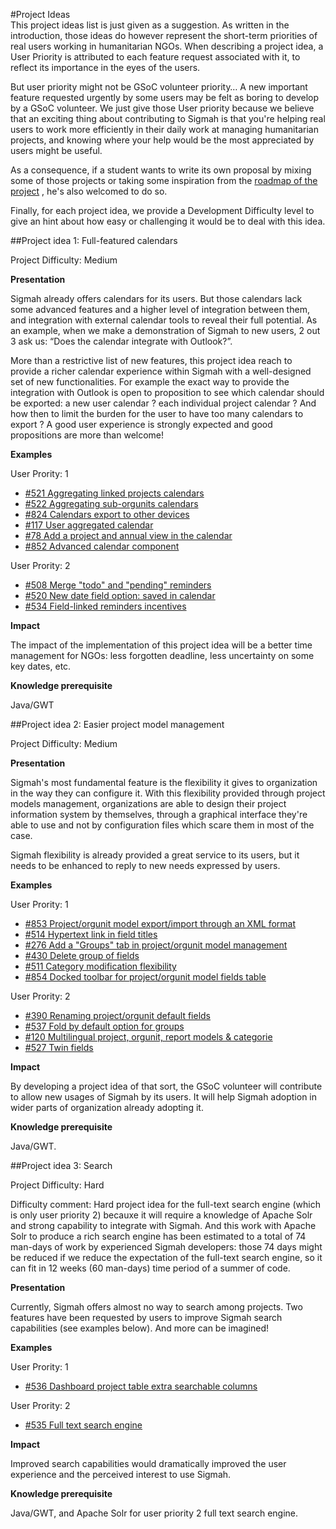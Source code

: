 #Project Ideas    
This project ideas list is just given as a suggestion. As written in the introduction, those ideas do however represent the short-term priorities of real users working in humanitarian NGOs. When describing a project idea, a User Priority is attributed to each feature request associated with it, to reflect its importance in the eyes of the users.

But user priority might not be GSoC volunteer priority… A new important feature requested urgently by some users may be felt as boring to develop by a GSoC volunteer. We just give those User priority because we believe that an exciting thing about contributing to Sigmah is that you're helping real users to work more efficiently in their daily work at managing humanitarian projects, and knowing where your help would be the most appreciated by users might be useful.

As a consequence, if a student wants to write its own proposal by mixing some of those projects or taking some inspiration from the [roadmap of the project](http://www.sigmah.org/issues/roadmap_page.php) , he's also welcomed to do so.

Finally, for each project idea, we provide a Development Difficulty level to give an hint about how easy or challenging it would be to deal with this idea.     

##Project idea 1: Full-featured calendars

Project Difficulty: Medium

**Presentation**

Sigmah already offers calendars for its users. But those calendars lack some advanced features and a higher level of integration between them, and integration with external calendar tools to reveal their full potential. As an example, when we make a demonstration of Sigmah to new users, 2 out 3 ask us: “Does the calendar integrate with Outlook?”.

More than a restrictive list of new features, this project idea reach to provide a richer calendar experience within Sigmah with a well-designed set of new functionalities. For example the exact way to provide the integration with Outlook is open to proposition to see which calendar should be exported: a new user calendar ? each individual project calendar ? And how then to limit the burden for the user to have too many calendars to export ? A good user experience is strongly expected and good propositions are more than welcome!

**Examples**

User Prority: 1

- [#521 Aggregating linked projects calendars](http://www.sigmah.org/issues/view.php?id=521)
- [#522 Aggregating sub-orgunits calendars](http://www.sigmah.org/issues/view.php?id=522)
- [#824 Calendars export to other devices](http://www.sigmah.org/issues/view.php?id=824)
- [#117 User aggregated calendar](http://www.sigmah.org/issues/view.php?id=117)
- [#78 Add a project and annual view in the calendar](http://www.sigmah.org/issues/view.php?id=78)
- [#852 Advanced calendar component](http://www.sigmah.org/issues/view.php?id=852)

User Prority: 2

- [#508 Merge "todo" and "pending" reminders](http://www.sigmah.org/issues/view.php?id=508)
- [#520 New date field option: saved in calendar](http://www.sigmah.org/issues/view.php?id=520)
- [#534 Field-linked reminders incentives](http://www.sigmah.org/issues/view.php?id=534)

**Impact**

The impact of the implementation of this project idea will be a better time management for NGOs: less forgotten deadline, less uncertainty on some key dates, etc.

**Knowledge prerequisite**

Java/GWT

##Project idea 2: Easier project model management

Project Difficulty: Medium

**Presentation**

Sigmah's most fundamental feature is the flexibility it gives to organization in the way they can configure it. With this flexibility provided through project models management, organizations are able to design their project information system by themselves, through a graphical interface they're able to use and not by configuration files which scare them in most of the case.

Sigmah flexibility is already provided a great service to its users, but it needs to be enhanced to reply to new needs expressed by users.

**Examples**

User Prority: 1

- [#853 Project/orgunit model export/import through an XML format](http://www.sigmah.org/issues/view.php?id=853)     
- [#514 Hypertext link in field titles](http://www.sigmah.org/issues/view.php?id=514)      
- [#276 Add a "Groups" tab in project/orgunit model management](http://www.sigmah.org/issues/view.php?id=276)     
- [#430 Delete group of fields](http://www.sigmah.org/issues/view.php?id=430)       
- [#511 Category modification flexibility](http://www.sigmah.org/issues/view.php?id=511)        
- [#854 Docked toolbar for project/orgunit model fields table](http://www.sigmah.org/issues/view.php?id=854)       

User Prority: 2

- [#390 Renaming project/orgunit default fields](http://www.sigmah.org/issues/view.php?id=390)        
- [#537 Fold by default option for groups](http://www.sigmah.org/issues/view.php?id=537)                        
- [#120 Multilingual project, orgunit, report models & categorie](http://www.sigmah.org/issues/view.php?id=120)       
- [#527 Twin fields](http://www.sigmah.org/issues/view.php?id=527)               

**Impact**

By developing a project idea of that sort, the GSoC volunteer will contribute to allow new usages of Sigmah by its users. It will help Sigmah adoption in wider parts of organization already adopting it.

**Knowledge prerequisite**

Java/GWT.

##Project idea 3: Search

Project Difficulty: Hard

Difficulty comment: Hard project idea for the full-text search engine (which is only user priority 2) becauxe it will require a knowledge of Apache Solr and strong capability to integrate with Sigmah. And this work with Apache Solr to produce a rich search engine has been estimated to a total of 74 man-days of work by experienced Sigmah developers: those 74 days might be reduced if we reduce the expectation of the full-text search engine, so it can fit in 12 weeks (60 man-days) time period of a summer of code.

**Presentation**

Currently, Sigmah offers almost no way to search among projects. Two features have been requested by users to improve Sigmah search capabilities (see examples below). And more can be imagined!

**Examples**

User Prority: 1

- [#536 Dashboard project table extra searchable columns](http://www.sigmah.org/issues/view.php?id=536)    

User Prority: 2

- [#535 Full text search engine](http://www.sigmah.org/issues/view.php?id=535)     

**Impact**

Improved search capabilities would dramatically improved the user experience and the perceived interest to use Sigmah.

**Knowledge prerequisite**

Java/GWT, and Apache Solr for user priority 2 full text search engine.
